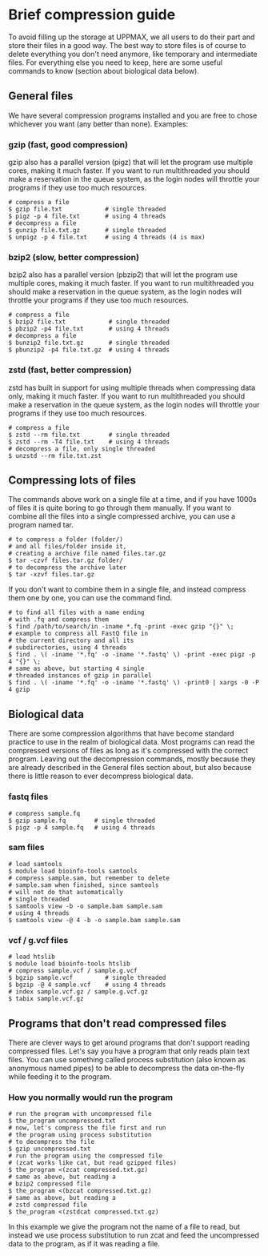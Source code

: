 # Brief compression guide

To avoid filling up the storage at UPPMAX, we all users to do their part and store their files in a good way. The best way to store files is of course to delete everything you don't need anymore, like temporary and intermediate files. For everything else you need to keep, here are some useful commands to know (section about biological data below).

## General files
We have several compression programs installed and you are free to chose whichever you want (any better than none). Examples:

### gzip (fast, good compression)

gzip also has a parallel version (pigz) that will let the program use multiple cores, making it much faster. If you want to run multithreaded you should make a reservation in the queue system, as the login nodes will throttle your programs if they use too much resources.

```
# compress a file 
$ gzip file.txt            # single threaded
$ pigz -p 4 file.txt       # using 4 threads
# decompress a file
$ gunzip file.txt.gz       # single threaded
$ unpigz -p 4 file.txt     # using 4 threads (4 is max)
```

### bzip2 (slow, better compression)

bzip2 also has a parallel version (pbzip2) that will let the program use multiple cores, making it much faster. If you want to run multithreaded you should make a reservation in the queue system, as the login nodes will throttle your programs if they use too much resources.

```
# compress a file 
$ bzip2 file.txt            # single threaded
$ pbzip2 -p4 file.txt       # using 4 threads
# decompress a file
$ bunzip2 file.txt.gz       # single threaded
$ pbunzip2 -p4 file.txt.gz  # using 4 threads
```

### zstd (fast, better compression)

zstd has built in support for using multiple threads when compressing data only, making it much faster. If you want to run multithreaded you should make a reservation in the queue system, as the login nodes will throttle your programs if they use too much resources.

```
# compress a file 
$ zstd --rm file.txt        # single threaded
$ zstd --rm -T4 file.txt    # using 4 threads
# decompress a file, only single threaded
$ unzstd --rm file.txt.zst
```

## Compressing lots of files
The commands above work on a single file at a time, and if you have 1000s of files it is quite boring to go through them manually. If you want to combine all the files into a single compressed archive, you can use a program named tar.

```
# to compress a folder (folder/)
# and all files/folder inside it, 
# creating a archive file named files.tar.gz
$ tar -czvf files.tar.gz folder/
# to decompress the archive later
$ tar -xzvf files.tar.gz
```

If you don't want to combine them in a single file, and instead compress them one by one, you can use the command find.

```
# to find all files with a name ending
# with .fq and compress them
$ find /path/to/search/in -iname *.fq -print -exec gzip "{}" \;
# example to compress all FastQ file in
# the current directory and all its
# subdirectories, using 4 threads
$ find . \( -iname '*.fq' -o -iname '*.fastq' \) -print -exec pigz -p 4 "{}" \;
# same as above, but starting 4 single
# threaded instances of gzip in parallel
$ find . \( -iname '*.fq' -o -iname '*.fastq' \) -print0 | xargs -0 -P 4 gzip
```

## Biological data
There are some compression algorithms that have become standard practice to use in the realm of biological data. Most programs can read the compressed versions of files as long as it's compressed with the correct program. Leaving out the decompression commands, mostly because they are already described in the General files section about, but also because there is little reason to ever decompress biological data.

### fastq files

```
# compress sample.fq 
$ gzip sample.fq        # single threaded
$ pigz -p 4 sample.fq   # using 4 threads
```

### sam files

```
# load samtools
$ module load bioinfo-tools samtools
# compress sample.sam, but remember to delete
# sample.sam when finished, since samtools
# will not do that automatically
# single threaded
$ samtools view -b -o sample.bam sample.sam
# using 4 threads
$ samtools view -@ 4 -b -o sample.bam sample.sam
```

### vcf / g.vcf files

```
# load htslib
$ module load bioinfo-tools htslib
# compress sample.vcf / sample.g.vcf
$ bgzip sample.vcf         # single threaded
$ bgzip -@ 4 sample.vcf    # using 4 threads
# index sample.vcf.gz / sample.g.vcf.gz 
$ tabix sample.vcf.gz
```

## Programs that don't read compressed files
There are clever ways to get around programs that don't support reading compressed files. Let's say you have a program that only reads plain text files. You can use something called process substitution (also known as anonymous named pipes) to be able to decompress the data on-the-fly while feeding it to the program.

### How you normally would run the program

```
# run the program with uncompressed file
$ the_program uncompressed.txt
# now, let's compress the file first and run
# the program using process substitution
# to decompress the file
$ gzip uncompressed.txt
# run the program using the compressed file
# (zcat works like cat, but read gzipped files)
$ the_program <(zcat compressed.txt.gz)
# same as above, but reading a
# bzip2 compressed file
$ the_program <(bzcat compressed.txt.gz)
# same as above, but reading a
# zstd compressed file
$ the_program <(zstdcat compressed.txt.gz)
```

In this example we give the program not the name of a file to read, but instead we use process substitution to run zcat and feed the uncompressed data to the program, as if it was reading a file.
